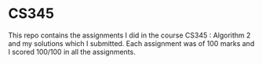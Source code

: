 # CS345
This repo contains the assignments I did in the course  CS345 : Algorithm 2 and my solutions which I submitted. Each assignment was of 100 marks and I scored 100/100 in all the assignments.
